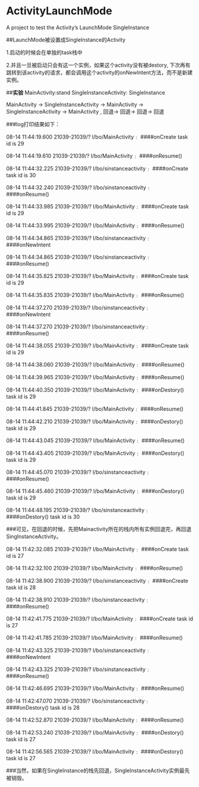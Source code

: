# ActivityLaunchMode
A project to test the Activity’s LaunchMode SingleInstance


##LaunchMode被设置成SingleInstance的Activity 

1.启动的时候会在单独的task栈中

2.并且一旦被启动只会有这一个实例，如果这个activity没有被destory, 下次再有跳转到该activity的请求，都会调用这个activity的onNewIntent方法，而不是新建实例。

##**实验**  MainActivity:stand  SingleInstanceActivity: SingleInstance

MainActivity -> SingleInstanceActivity -> MainActivity ->  SingleInstanceActivity -> MainActivity , 回退-> 回退-> 回退-> 回退

###log打印结果如下：

08-14 11:44:19.600 21039-21039/? I/bo/MainActivity﹕ ####onCreate task id is 29

08-14 11:44:19.610 21039-21039/? I/bo/MainActivity﹕ ####onResume()

08-14 11:44:32.225 21039-21039/? I/bo/sinstanceactivity﹕ ####onCreate task id is 30

08-14 11:44:32.240 21039-21039/? I/bo/sinstanceactivity﹕ ####onResume()

08-14 11:44:33.985 21039-21039/? I/bo/MainActivity﹕ ####onCreate task id is 29

08-14 11:44:33.995 21039-21039/? I/bo/MainActivity﹕ ####onResume()

08-14 11:44:34.865 21039-21039/? I/bo/sinstanceactivity﹕ ####onNewIntent

08-14 11:44:34.865 21039-21039/? I/bo/sinstanceactivity﹕ ####onResume()

08-14 11:44:35.825 21039-21039/? I/bo/MainActivity﹕ ####onCreate task id is 29

08-14 11:44:35.835 21039-21039/? I/bo/MainActivity﹕ ####onResume()

08-14 11:44:37.270 21039-21039/? I/bo/sinstanceactivity﹕ ####onNewIntent

08-14 11:44:37.270 21039-21039/? I/bo/sinstanceactivity﹕ ####onResume()

08-14 11:44:38.055 21039-21039/? I/bo/MainActivity﹕ ####onCreate task id is 29

08-14 11:44:38.060 21039-21039/? I/bo/MainActivity﹕ ####onResume()

08-14 11:44:39.965 21039-21039/? I/bo/MainActivity﹕ ####onResume()

08-14 11:44:40.350 21039-21039/? I/bo/MainActivity﹕ ####onDestory() task id is 29

08-14 11:44:41.845 21039-21039/? I/bo/MainActivity﹕ ####onResume()

08-14 11:44:42.210 21039-21039/? I/bo/MainActivity﹕ ####onDestory() task id is 29

08-14 11:44:43.045 21039-21039/? I/bo/MainActivity﹕ ####onResume()

08-14 11:44:43.405 21039-21039/? I/bo/MainActivity﹕ ####onDestory() task id is 29

08-14 11:44:45.070 21039-21039/? I/bo/sinstanceactivity﹕ ####onResume()

08-14 11:44:45.460 21039-21039/? I/bo/MainActivity﹕ ####onDestory() task id is 29

08-14 11:44:48.195 21039-21039/? I/bo/sinstanceactivity﹕ ####onDestory() task id is 30



###可见，在回退的时候，先把Mainactivity所在的栈内所有实例回退完，再回退SingInstanceActivity。

08-14 11:42:32.085 21039-21039/? I/bo/MainActivity﹕ ####onCreate task id is 27

08-14 11:42:32.100 21039-21039/? I/bo/MainActivity﹕ ####onResume()

08-14 11:42:38.900 21039-21039/? I/bo/sinstanceactivity﹕ ####onCreate task id is 28

08-14 11:42:38.910 21039-21039/? I/bo/sinstanceactivity﹕ ####onResume()

08-14 11:42:41.775 21039-21039/? I/bo/MainActivity﹕ ####onCreate task id is 27

08-14 11:42:41.785 21039-21039/? I/bo/MainActivity﹕ ####onResume()

08-14 11:42:43.325 21039-21039/? I/bo/sinstanceactivity﹕ ####onNewIntent

08-14 11:42:43.325 21039-21039/? I/bo/sinstanceactivity﹕ ####onResume()

08-14 11:42:46.695 21039-21039/? I/bo/MainActivity﹕ ####onResume()

08-14 11:42:47.070 21039-21039/? I/bo/sinstanceactivity﹕ ####onDestory() task id is 28

08-14 11:42:52.870 21039-21039/? I/bo/MainActivity﹕ ####onResume()

08-14 11:42:53.240 21039-21039/? I/bo/MainActivity﹕ ####onDestory() task id is 27

08-14 11:42:56.565 21039-21039/? I/bo/MainActivity﹕ ####onDestory() task id is 27

###当然，如果在SingleInstance的栈先回退，SingleInstanceActivity实例最先被销毁。
